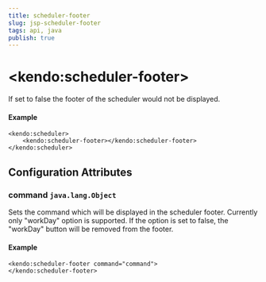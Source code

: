 ```yaml
---
title: scheduler-footer
slug: jsp-scheduler-footer
tags: api, java
publish: true
---
```


# \<kendo:scheduler-footer\>

If set to false the footer of the scheduler would not be displayed.

#### Example
    <kendo:scheduler>
        <kendo:scheduler-footer></kendo:scheduler-footer>
    </kendo:scheduler>

## Configuration Attributes

### command `java.lang.Object`

Sets the command which will be displayed in the scheduler footer. Currently only "workDay" option is supported. If the option is set  to false, the "workDay" button will be removed from the footer.

#### Example
    <kendo:scheduler-footer command="command">
    </kendo:scheduler-footer>

 
